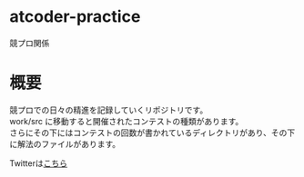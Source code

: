 # atcoder-practice
競プロ関係

# 概要
競プロでの日々の精進を記録していくリポジトリです。  
work/src に移動すると開催されたコンテストの種類があります。  
さらにその下にはコンテストの回数が書かれているディレクトリがあり、その下に解法のファイルがあります。  

Twitterは[こちら](https://twitter.com/5Refrch14pTCQNS)
